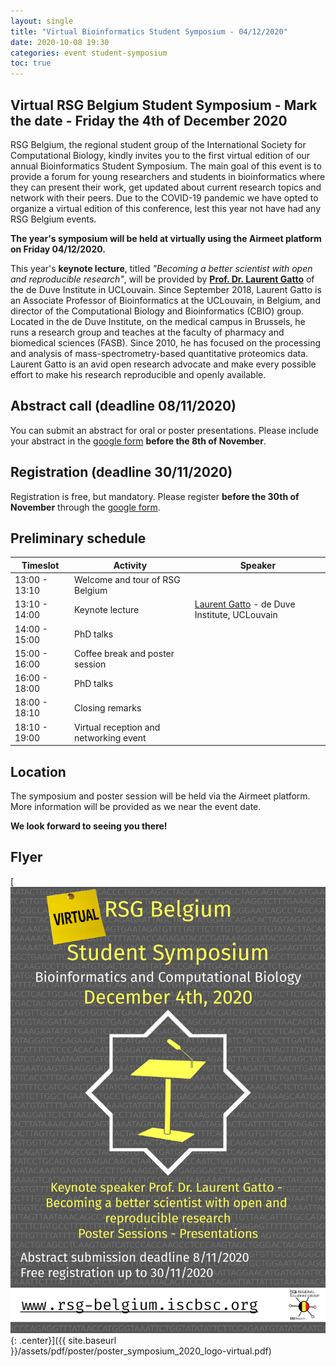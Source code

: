 ```yaml
---
layout: single
title: "Virtual Bioinformatics Student Symposium - 04/12/2020"
date: 2020-10-08 19:30
categories: event student-symposium
toc: true
---
```


## Virtual RSG Belgium Student Symposium -  Mark the date - Friday the 4th of December 2020

RSG Belgium, the regional student group of the International Society for Computational Biology, kindly invites you to the first virtual edition of our annual Bioinformatics Student Symposium. The main goal of this event is to provide a forum for young researchers and students in bioinformatics where they can present their work, get updated about current research topics and network with their peers. Due to the COVID-19 pandemic we have opted to organize a virtual edition of this conference, lest this year not have had any RSG Belgium events.

**The year's symposium will be held at virtually using the Airmeet platform on Friday 04/12/2020.**

This year's **keynote lecture**, titled *"Becoming a better scientist with open and reproducible research"*, will be provided by **[Prof. Dr. Laurent Gatto](https://www.deduveinstitute.be/fr/research/computational-biology/laurent-gatto)** of the de Duve Institute in UCLouvain. Since September 2018, Laurent Gatto is an Associate Professor of Bioinformatics at the UCLouvain, in Belgium, and director of the Computational Biology and Bioinformatics (CBIO) group. Located in the de Duve Institute, on the medical campus in Brussels, he runs a research group and teaches at the faculty of pharmacy and biomedical sciences (FASB). Since 2010, he has focused on the processing and analysis of mass-spectrometry-based quantitative proteomics data. Laurent Gatto is an avid open research advocate and make every possible effort to make his research reproducible and openly available.

## Abstract call (deadline 08/11/2020)

You can submit an abstract for oral or poster presentations. Please include your abstract in the [google form][form] **before the 8th of November**.

## Registration (deadline 30/11/2020)

Registration is free, but mandatory. Please register **before the 30th of November** through the [google form][form].

## Preliminary schedule

|Timeslot|Activity|Speaker|
|-|-|-|
| 13:00 - 13:10 | Welcome and tour of RSG Belgium | |
| 13:10 - 14:00 | Keynote lecture | [Laurent Gatto](https://www.deduveinstitute.be/fr/research/computational-biology/laurent-gatto) - de Duve Institute, UCLouvain |
| 14:00 - 15:00 | PhD talks |  |
| 15:00 - 16:00 | Coffee break and poster session | |
| 16:00 - 18:00 | PhD talks | |
| 18:00 - 18:10 | Closing remarks | |
| 18:10 - 19:00 | Virtual reception and networking event | |

## Location

The symposium and poster session will be held via the Airmeet platform. More information will be provided as we near the event date.

**We look forward to seeing you there!**

## Flyer

[![full](/assets/img/poster/poster_symposium_2020_logo-virtual.png){: .center}]({{ site.baseurl }}/assets/pdf/poster/poster_symposium_2020_logo-virtual.pdf)

[form]: https://forms.gle/DqiqF9WSsGCXW2jh6
